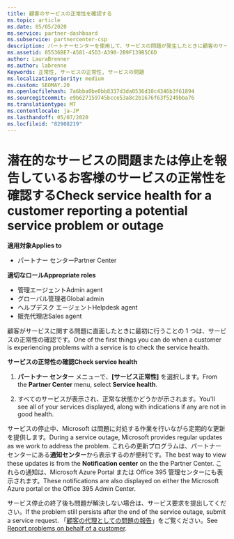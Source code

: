 ```yaml
---
title: 顧客のサービスの正常性を確認する
ms.topic: article
ms.date: 05/05/2020
ms.service: partner-dashboard
ms.subservice: partnercenter-csp
description: パートナーセンターを使用して、サービスの問題が発生したときに顧客のサービスの正常性を確認する方法について説明します。
ms.assetid: 05536BE7-A581-45D3-A390-2B9F139B5C6D
author: LauraBrenner
ms.author: labrenne
Keywords: 正常性, サービスの正常性, サービスの問題
ms.localizationpriority: medium
ms.custom: SEOMAY.20
ms.openlocfilehash: 7a6bba0be0bb8337d3da0536d10c4346b3f61894
ms.sourcegitcommit: e9b627159745bcce53a8c2b1676f63f5249bba76
ms.translationtype: MT
ms.contentlocale: ja-JP
ms.lasthandoff: 05/07/2020
ms.locfileid: "82908219"
---
```

# <a name="check-service-health-for-a-customer-reporting-a-potential-service-problem-or-outage"></a><span data-ttu-id="03510-104">潜在的なサービスの問題または停止を報告しているお客様のサービスの正常性を確認する</span><span class="sxs-lookup"><span data-stu-id="03510-104">Check service health for a customer reporting a potential service problem or outage</span></span>

<span data-ttu-id="03510-105">**適用対象**</span><span class="sxs-lookup"><span data-stu-id="03510-105">**Applies to**</span></span>

- <span data-ttu-id="03510-106">パートナー センター</span><span class="sxs-lookup"><span data-stu-id="03510-106">Partner Center</span></span>

<span data-ttu-id="03510-107">**適切なロール**</span><span class="sxs-lookup"><span data-stu-id="03510-107">**Appropriate roles**</span></span>

- <span data-ttu-id="03510-108">管理エージェント</span><span class="sxs-lookup"><span data-stu-id="03510-108">Admin agent</span></span>
- <span data-ttu-id="03510-109">グローバル管理者</span><span class="sxs-lookup"><span data-stu-id="03510-109">Global admin</span></span>
- <span data-ttu-id="03510-110">ヘルプデスク エージェント</span><span class="sxs-lookup"><span data-stu-id="03510-110">Helpdesk agent</span></span>
- <span data-ttu-id="03510-111">販売代理店</span><span class="sxs-lookup"><span data-stu-id="03510-111">Sales agent</span></span>

<span data-ttu-id="03510-112">顧客がサービスに関する問題に直面したときに最初に行うことの 1 つは、サービスの正常性の確認です。</span><span class="sxs-lookup"><span data-stu-id="03510-112">One of the first things you can do when a customer is experiencing problems with a service is to check the service health.</span></span>

<span data-ttu-id="03510-113">**サービスの正常性の確認**</span><span class="sxs-lookup"><span data-stu-id="03510-113">**Check service health**</span></span>

1. <span data-ttu-id="03510-114">**パートナー センター** メニューで、**[サービス正常性]** を選択します。</span><span class="sxs-lookup"><span data-stu-id="03510-114">From the **Partner Center** menu, select **Service health**.</span></span>

2. <span data-ttu-id="03510-115">すべてのサービスが表示され、正常な状態かどうかが示されます。</span><span class="sxs-lookup"><span data-stu-id="03510-115">You'll see all of your services displayed, along with indications if any are not in good health.</span></span>

<span data-ttu-id="03510-116">サービスの停止中、Microsoft は問題に対処する作業を行いながら定期的な更新を提供します。</span><span class="sxs-lookup"><span data-stu-id="03510-116">During a service outage, Microsoft provides regular updates as we work to address the problem.</span></span> <span data-ttu-id="03510-117">これらの更新プログラムは、パートナー センターにある**通知センター**から表示するのが便利です。</span><span class="sxs-lookup"><span data-stu-id="03510-117">The best way to view these updates is from the **Notification center** on the the Partner Center.</span></span> <span data-ttu-id="03510-118">これらの通知は、Microsoft Azure Portal または Office 395 管理センターにも表示されます。</span><span class="sxs-lookup"><span data-stu-id="03510-118">These notifications are also displayed on either the Microsoft Azure portal or the Office 395 Admin Center.</span></span>

<span data-ttu-id="03510-119">サービス停止の終了後も問題が解決しない場合は、サービス要求を提出してください。</span><span class="sxs-lookup"><span data-stu-id="03510-119">If the problem still persists after the end of the service outage, submit a service request.</span></span> <span data-ttu-id="03510-120">「[顧客の代理としての問題の報告](report-problems-on-behalf-of-a-customer.md)」をご覧ください。</span><span class="sxs-lookup"><span data-stu-id="03510-120">See [Report problems on behalf of a customer](report-problems-on-behalf-of-a-customer.md).</span></span>

 

 



